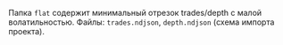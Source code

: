 Папка `flat` содержит минимальный отрезок trades/depth с малой волатильностью. Файлы: `trades.ndjson`, `depth.ndjson` (схема импорта проекта).
